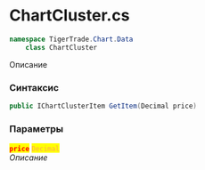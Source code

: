 
# ChartCluster.cs
```csharp
namespace TigerTrade.Chart.Data  
    class ChartCluster
```

Описание

### Синтаксис
```csharp
public IChartClusterItem GetItem(Decimal price)
```

### Параметры  
<mark style="color:red;">**`price`**</mark> <mark style="color: rgb(255, 166, 87);">`Decimal`</mark>  
 *Описание*  
  

                    
                    